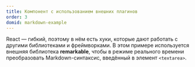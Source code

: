 ```yaml
---
title: Компонент с использованием внешних плагинов
order: 3
domid: markdown-example
---
```


React — гибкий, поэтому в нём есть хуки, которые дают работать с другими библиотеками и фреймворками. В этом примере используется внешняя библиотека **remarkable**, чтобы в режиме реального времени преобразовать Markdown-синтаксис, введённый в элемент `<textarea>`.

